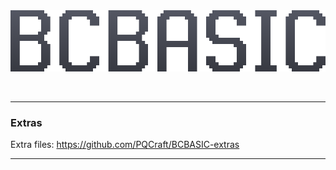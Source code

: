 <!----> <br>
<!----> <br>
<p align="center"><a HREF=#?><img src=https://raw.githubusercontent.com/PQCraft/BCBASIC-extras/master/BCBASIC_title.png></a></p>
<!----> <br>

---
### Extras
Extra files: https://github.com/PQCraft/BCBASIC-extras

---

